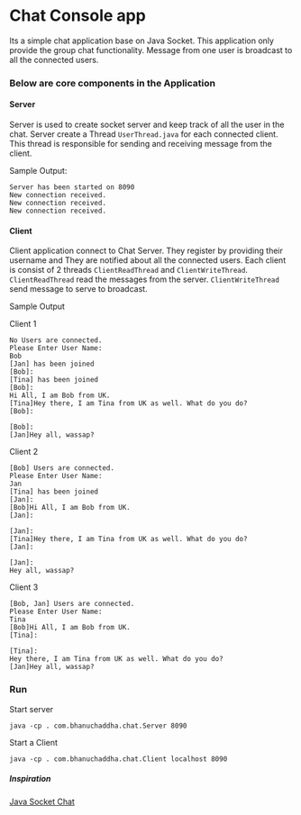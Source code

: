 # Chat Console app

Its a simple chat application base on Java Socket. This application only provide the group chat functionality.
Message from one user is broadcast to all the connected users.

### Below are core components in the Application

#### Server
Server is used to create socket server and keep track of all the user in the chat.
Server create a Thread ```UserThread.java``` for each connected client. This thread is responsible for sending and receiving message from the client.

Sample Output:
```
Server has been started on 8090
New connection received.
New connection received.
New connection received.
```


#### Client
Client application connect to Chat Server.
They register by providing their username and They are notified about all the connected users.
Each client is consist of 2 threads ```ClientReadThread``` and ```ClientWriteThread```. ```ClientReadThread``` read the messages from the server.
```ClientWriteThread``` send  message to serve to broadcast.

Sample Output

Client 1
```
No Users are connected.
Please Enter User Name:
Bob
[Jan] has been joined
[Bob]:
[Tina] has been joined
[Bob]:
Hi All, I am Bob from UK.
[Tina]Hey there, I am Tina from UK as well. What do you do?
[Bob]:

[Bob]:
[Jan]Hey all, wassap?
```

Client 2
```
[Bob] Users are connected.
Please Enter User Name:
Jan
[Tina] has been joined
[Jan]:
[Bob]Hi All, I am Bob from UK.
[Jan]:

[Jan]:
[Tina]Hey there, I am Tina from UK as well. What do you do?
[Jan]:

[Jan]:
Hey all, wassap?
```

Client 3
```
[Bob, Jan] Users are connected.
Please Enter User Name:
Tina
[Bob]Hi All, I am Bob from UK.
[Tina]:

[Tina]:
Hey there, I am Tina from UK as well. What do you do?
[Jan]Hey all, wassap?
```

### Run

Start server
```
java -cp . com.bhanuchaddha.chat.Server 8090
```

Start a Client
```
java -cp . com.bhanuchaddha.chat.Client localhost 8090
```


##### Inspiration
<a  href="https://www.codejava.net/java-se/networking/how-to-create-a-chat-console-application-in-java-using-socket"> Java Socket Chat</a>